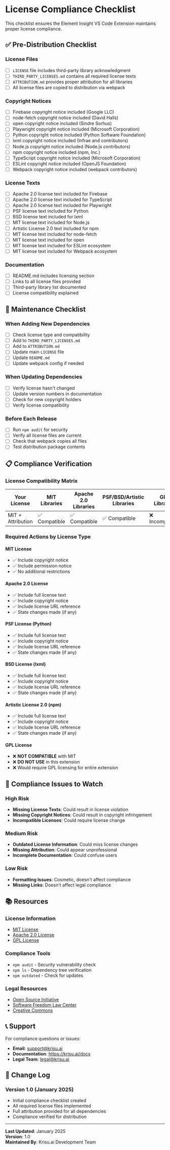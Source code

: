 # License Compliance Checklist

This checklist ensures the Element Insight VS Code Extension maintains proper license compliance.

## ✅ Pre-Distribution Checklist

### License Files
- [ ] `LICENSE` file includes third-party library acknowledgment
- [ ] `THIRD_PARTY_LICENSES.md` contains all required license texts
- [ ] `ATTRIBUTION.md` provides proper attribution for all libraries
- [ ] All license files are copied to distribution via webpack

### Copyright Notices
- [ ] Firebase copyright notice included (Google LLC)
- [ ] node-fetch copyright notice included (David Halls)
- [ ] open copyright notice included (Sindre Sorhus)
- [ ] Playwright copyright notice included (Microsoft Corporation)
- [ ] Python copyright notice included (Python Software Foundation)
- [ ] lxml copyright notice included (Infrae and contributors)
- [ ] Node.js copyright notice included (Node.js contributors)
- [ ] npm copyright notice included (npm, Inc.)
- [ ] TypeScript copyright notice included (Microsoft Corporation)
- [ ] ESLint copyright notice included (OpenJS Foundation)
- [ ] Webpack copyright notice included (webpack contributors)

### License Texts
- [ ] Apache 2.0 license text included for Firebase
- [ ] Apache 2.0 license text included for TypeScript
- [ ] Apache 2.0 license text included for Playwright
- [ ] PSF license text included for Python
- [ ] BSD license text included for lxml
- [ ] MIT license text included for Node.js
- [ ] Artistic License 2.0 text included for npm
- [ ] MIT license text included for node-fetch
- [ ] MIT license text included for open
- [ ] MIT license text included for ESLint ecosystem
- [ ] MIT license text included for Webpack ecosystem

### Documentation
- [ ] README.md includes licensing section
- [ ] Links to all license files provided
- [ ] Third-party library list documented
- [ ] License compatibility explained

## 🔄 Maintenance Checklist

### When Adding New Dependencies
- [ ] Check license type and compatibility
- [ ] Add to `THIRD_PARTY_LICENSES.md`
- [ ] Add to `ATTRIBUTION.md`
- [ ] Update main `LICENSE` file
- [ ] Update `README.md`
- [ ] Update webpack config if needed

### When Updating Dependencies
- [ ] Verify license hasn't changed
- [ ] Update version numbers in documentation
- [ ] Check for new copyright holders
- [ ] Verify license compatibility

### Before Each Release
- [ ] Run `npm audit` for security
- [ ] Verify all license files are current
- [ ] Check that webpack copies all files
- [ ] Test distribution package contents

## 📋 Compliance Verification

### License Compatibility Matrix

| Your License | MIT Libraries | Apache 2.0 Libraries | PSF/BSD/Artistic Libraries | GPL Libraries |
|--------------|---------------|----------------------|---------------------------|---------------|
| MIT + Attribution | ✅ Compatible | ✅ Compatible | ✅ Compatible | ❌ Incompatible |

### Required Actions by License Type

#### MIT License
- ✅ Include copyright notice
- ✅ Include permission notice
- ✅ No additional restrictions

#### Apache 2.0 License
- ✅ Include full license text
- ✅ Include copyright notice
- ✅ Include license URL reference
- ✅ State changes made (if any)

#### PSF License (Python)
- ✅ Include full license text
- ✅ Include copyright notice
- ✅ Include license URL reference
- ✅ State changes made (if any)

#### BSD License (lxml)
- ✅ Include full license text
- ✅ Include copyright notice
- ✅ Include license URL reference
- ✅ State changes made (if any)

#### Artistic License 2.0 (npm)
- ✅ Include full license text
- ✅ Include copyright notice
- ✅ Include license URL reference
- ✅ State changes made (if any)

#### GPL License
- ❌ **NOT COMPATIBLE** with MIT
- ❌ **DO NOT USE** in this extension
- ❌ Would require GPL licensing for entire extension

## 🚨 Compliance Issues to Watch

### High Risk
- **Missing License Texts**: Could result in license violation
- **Missing Copyright Notices**: Could result in copyright infringement
- **Incompatible Licenses**: Could require license change

### Medium Risk
- **Outdated License Information**: Could miss license changes
- **Missing Attribution**: Could appear unprofessional
- **Incomplete Documentation**: Could confuse users

### Low Risk
- **Formatting Issues**: Cosmetic, doesn't affect compliance
- **Missing Links**: Doesn't affect legal compliance

## 📚 Resources

### License Information
- [MIT License](https://opensource.org/licenses/MIT)
- [Apache 2.0 License](https://www.apache.org/licenses/LICENSE-2.0)
- [GPL License](https://www.gnu.org/licenses/gpl-3.0.en.html)

### Compliance Tools
- `npm audit` - Security vulnerability check
- `npm ls` - Dependency tree verification
- `npm outdated` - Check for updates

### Legal Resources
- [Open Source Initiative](https://opensource.org/)
- [Software Freedom Law Center](https://www.softwarefreedom.org/)
- [Creative Commons](https://creativecommons.org/)

## 📞 Support

For compliance questions or issues:

- **Email**: support@krisu.ai
- **Documentation**: https://krisu.ai/docs
- **Legal Team**: legal@krisu.ai

## 📝 Change Log

### Version 1.0 (January 2025)
- Initial compliance checklist created
- All required license files implemented
- Full attribution provided for all dependencies
- Compliance verified for distribution

---

**Last Updated**: January 2025  
**Version**: 1.0  
**Maintained By**: Krisu.ai Development Team
